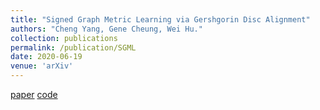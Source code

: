 ```yaml
---
title: "Signed Graph Metric Learning via Gershgorin Disc Alignment"
authors: "Cheng Yang, Gene Cheung, Wei Hu."
collection: publications
permalink: /publication/SGML
date: 2020-06-19
venue: 'arXiv'
---
```

[paper](https://arxiv.org/abs/2006.08816) [code](https://github.com/bobchengyang/SGML)

